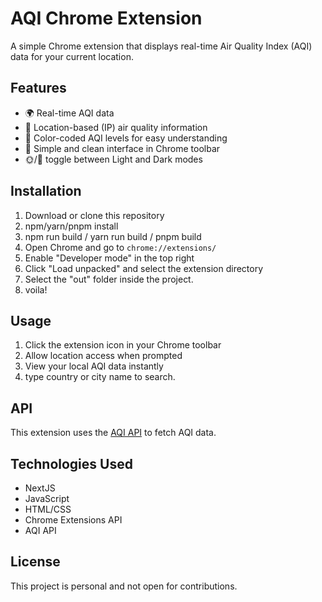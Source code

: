 # AQI Chrome Extension

A simple Chrome extension that displays real-time Air Quality Index (AQI) data for your current location.

## Features

- 🌍 Real-time AQI data
- 📍 Location-based (IP) air quality information
- 🎨 Color-coded AQI levels for easy understanding
- 🔔 Simple and clean interface in Chrome toolbar
- 🌞/🌙 toggle between Light and Dark modes
  
## Installation

1. Download or clone this repository
2. npm/yarn/pnpm install
3. npm run build / yarn run build / pnpm build
4. Open Chrome and go to `chrome://extensions/`
5. Enable "Developer mode" in the top right
6. Click "Load unpacked" and select the extension directory
7. Select the "out" folder inside the project.
8. voila!

## Usage

1. Click the extension icon in your Chrome toolbar
2. Allow location access when prompted
3. View your local AQI data instantly
4. type country or city name to search.

## API

This extension uses the [AQI API](https://aqicn.org/api/) to fetch AQI data.

## Technologies Used

- NextJS
- JavaScript
- HTML/CSS
- Chrome Extensions API
- AQI API

## License

This project is personal and not open for contributions.
